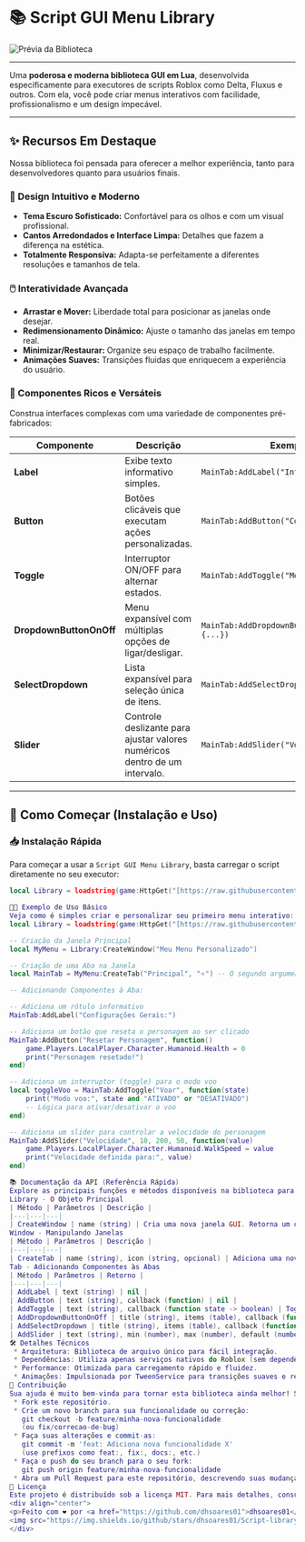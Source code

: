 
# 📚 Script GUI Menu Library

![Prévia da Biblioteca](https://via.placeholder.com/1000x500/2d3748/ffffff?text=Adicione+aqui+uma+imagem+atraente+da+sua+GUI!)

---

Uma **poderosa e moderna biblioteca GUI em Lua**, desenvolvida especificamente para executores de scripts Roblox como Delta, Fluxus e outros. Com ela, você pode criar menus interativos com facilidade, profissionalismo e um design impecável.

---

## ✨ Recursos Em Destaque

Nossa biblioteca foi pensada para oferecer a melhor experiência, tanto para desenvolvedores quanto para usuários finais.

### 🎨 Design Intuitivo e Moderno
- **Tema Escuro Sofisticado:** Confortável para os olhos e com um visual profissional.
- **Cantos Arredondados e Interface Limpa:** Detalhes que fazem a diferença na estética.
- **Totalmente Responsiva:** Adapta-se perfeitamente a diferentes resoluções e tamanhos de tela.

### 🖱️ Interatividade Avançada
- **Arrastar e Mover:** Liberdade total para posicionar as janelas onde desejar.
- **Redimensionamento Dinâmico:** Ajuste o tamanho das janelas em tempo real.
- **Minimizar/Restaurar:** Organize seu espaço de trabalho facilmente.
- **Animações Suaves:** Transições fluidas que enriquecem a experiência do usuário.

### 🧩 Componentes Ricos e Versáteis
Construa interfaces complexas com uma variedade de componentes pré-fabricados:

| Componente           | Descrição                                                              | Exemplo de Uso                                           |
|----------------------|------------------------------------------------------------------------|----------------------------------------------------------|
| **Label** | Exibe texto informativo simples.                                       | `MainTab:AddLabel("Informações do Jogo")`              |
| **Button** | Botões clicáveis que executam ações personalizadas.                    | `MainTab:AddButton("Comprar Item")`                      |
| **Toggle** | Interruptor ON/OFF para alternar estados.                              | `MainTab:AddToggle("Modo Deus")`                         |
| **DropdownButtonOnOff**| Menu expansível com múltiplas opções de ligar/desligar.              | `MainTab:AddDropdownButtonOnOff("Habilidades", {...})`  |
| **SelectDropdown** | Lista expansível para seleção única de itens.                          | `MainTab:AddSelectDropdown("Classes", {...})`           |
| **Slider** | Controle deslizante para ajustar valores numéricos dentro de um intervalo. | `MainTab:AddSlider("Volume", 0, 100, 50)`               |

---

## 🚀 Como Começar (Instalação e Uso)

### 📥 Instalação Rápida

Para começar a usar a `Script GUI Menu Library`, basta carregar o script diretamente no seu executor:

```lua
local Library = loadstring(game:HttpGet("[https://raw.githubusercontent.com/dhsoares01/Script-library-/main/Library.lua](https://raw.githubusercontent.com/dhsoares01/Script-library-/main/Library.lua)"))()

🧑‍💻 Exemplo de Uso Básico
Veja como é simples criar e personalizar seu primeiro menu interativo:
local Library = loadstring(game:HttpGet("[https://raw.githubusercontent.com/dhsoares01/Script-library-/main/Library.lua](https://raw.githubusercontent.com/dhsoares01/Script-library-/main/Library.lua)"))()

-- Criação da Janela Principal
local MyMenu = Library:CreateWindow("Meu Menu Personalizado")

-- Criação de uma Aba na Janela
local MainTab = MyMenu:CreateTab("Principal", "⭐") -- O segundo argumento é opcional e adiciona um ícone à aba

-- Adicionando Componentes à Aba:

-- Adiciona um rótulo informativo
MainTab:AddLabel("Configurações Gerais:")

-- Adiciona um botão que reseta o personagem ao ser clicado
MainTab:AddButton("Resetar Personagem", function()
    game.Players.LocalPlayer.Character.Humanoid.Health = 0
    print("Personagem resetado!")
end)

-- Adiciona um interruptor (toggle) para o modo voo
local toggleVoo = MainTab:AddToggle("Voar", function(state)
    print("Modo voo:", state and "ATIVADO" or "DESATIVADO")
    -- Lógica para ativar/desativar o voo
end)

-- Adiciona um slider para controlar a velocidade do personagem
MainTab:AddSlider("Velocidade", 10, 200, 50, function(value)
    game.Players.LocalPlayer.Character.Humanoid.WalkSpeed = value
    print("Velocidade definida para:", value)
end)

📚 Documentação da API (Referência Rápida)
Explore as principais funções e métodos disponíveis na biblioteca para construir suas interfaces.
Library - O Objeto Principal
| Método | Parâmetros | Descrição |
|---|---|---|
| CreateWindow | name (string) | Cria uma nova janela GUI. Retorna um objeto Window. |
Window - Manipulando Janelas
| Método | Parâmetros | Descrição |
|---|---|---|
| CreateTab | name (string), icon (string, opcional) | Adiciona uma nova aba à janela. Retorna um objeto Tab. |
Tab - Adicionando Componentes às Abas
| Método | Parâmetros | Retorno |
|---|---|---|
| AddLabel | text (string) | nil |
| AddButton | text (string), callback (function) | nil |
| AddToggle | text (string), callback (function state -> boolean) | Toggle object |
| AddDropdownButtonOnOff | title (string), items (table), callback (function item_name, state -> boolean) | Dropdown object |
| AddSelectDropdown | title (string), items (table), callback (function selected_item_name -> string) | Dropdown object |
| AddSlider | text (string), min (number), max (number), default (number), callback (function value -> number) | Slider object |
🛠️ Detalhes Técnicos
 * Arquitetura: Biblioteca de arquivo único para fácil integração.
 * Dependências: Utiliza apenas serviços nativos do Roblox (sem dependências externas complexas).
 * Performance: Otimizada para carregamento rápido e fluidez.
 * Animações: Impulsionada por TweenService para transições suaves e responsivas.
🤝 Contribuição
Sua ajuda é muito bem-vinda para tornar esta biblioteca ainda melhor! Se você tem ideias, encontrou um bug ou quer adicionar novos recursos, siga estes passos:
 * Fork este repositório.
 * Crie um novo branch para sua funcionalidade ou correção:
   git checkout -b feature/minha-nova-funcionalidade
   (ou fix/correcao-de-bug)
 * Faça suas alterações e commit-as:
   git commit -m 'feat: Adiciona nova funcionalidade X'
   (use prefixos como feat:, fix:, docs:, etc.)
 * Faça o push do seu branch para o seu fork:
   git push origin feature/minha-nova-funcionalidade
 * Abra um Pull Request para este repositório, descrevendo suas mudanças.
📄 Licença
Este projeto é distribuído sob a licença MIT. Para mais detalhes, consulte o arquivo LICENSE.
<div align="center">
<p>Feito com ❤️ por <a href="https://github.com/dhsoares01">dhsoares01</a></p>
<img src="https://img.shields.io/github/stars/dhsoares01/Script-library-?style=social" alt="GitHub stars">
</div>

